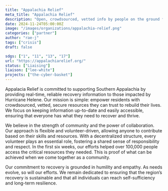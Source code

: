```yaml
---
title: "Appalachia Relief"
meta_title: "Appalachia Relief"
description: "Open, crowdsourced, vetted info by people on the ground for people on the ground"
date: 2024-11-24T05:00:00Z
image: "/images/organizations/appalachia-relief.png"
categories: ["partner"]
author: "rae-j"
tags: ["crisis"]
draft: false

sdgs: ["1", "11", "13", "17"]
url: "https://appalachiarelief.org/"
status: ["Liaising"]
liaison: ["lee-white"]
projects: ["the-cyber-basket"]
---
```


Appalacia Relief is committed to supporting Southern Appalachia by providing real-time, reliable recovery information to those impacted by Hurricane Helene. Our mission is simple: empower residents with crowdsourced, vetted, secure resources they can trust to rebuild their lives. We focus on keeping information up-to-date and easily accessible, ensuring that everyone has what they need to recover and thrive.

We believe in the strength of community and the power of collaboration. Our approach is flexible and volunteer-driven, allowing anyone to contribute based on their skills and resources. With a decentralized structure, every volunteer plays an essential role, fostering a shared sense of responsibility and respect. In the first six weeks, our efforts helped over 100,000 people access the critical resources they needed. This is proof of what can be achieved when we come together as a community.

Our commitment to recovery is grounded in humility and empathy. As needs evolve, so will our efforts. We remain dedicated to ensuring that the region’s recovery is sustainable and that all individuals can reach self-sufficiency and long-term resilience.
